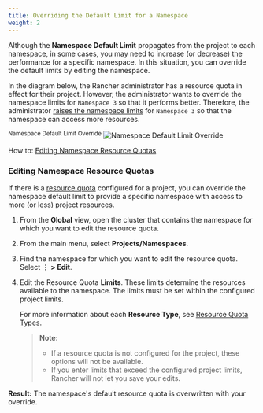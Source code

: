 ```yaml
---
title: Overriding the Default Limit for a Namespace
weight: 2
---
```


Although the **Namespace Default Limit** propagates from the project to each namespace, in some cases, you may need to increase (or decrease) the performance for a specific namespace. In this situation, you can override the default limits by editing the namespace.

In the diagram below, the Rancher administrator has a resource quota in effect for their project. However, the administrator wants to override the namespace limits for `Namespace 3` so that it performs better. Therefore, the administrator [raises the namespace limits]({{<baseurl>}}/rancher/v2.x/en/k8s-in-rancher/projects-and-namespaces/#editing-namespace-resource-quotas) for `Namespace 3` so that the namespace can access more resources.

<sup>Namespace Default Limit Override</sup>
![Namespace Default Limit Override]({{<baseurl>}}/img/rancher/rancher-resource-quota-override.svg)

How to: [Editing Namespace Resource Quotas]({{<baseurl>}}/rancher/v2.x/en/k8s-in-rancher/projects-and-namespaces/#editing-namespace-resource-quotas)

### Editing Namespace Resource Quotas

If there is a [resource quota]({{<baseurl>}}/rancher/v2.x/en/k8s-in-rancher/projects-and-namespaces/resource-quotas) configured for a project, you can override the namespace default limit to provide a specific namespace with access to more (or less) project resources.

1. From the **Global** view, open the cluster that contains the namespace for which you want to edit the resource quota.

1. From the main menu, select **Projects/Namespaces**.

1. Find the namespace for which you want to edit the resource quota. Select **&#8942; > Edit**.

1. Edit the Resource Quota **Limits**.  These limits determine the resources available to the namespace. The limits must be set within the configured project limits.

    For more information about each **Resource Type**, see [Resource Quota Types]({{<baseurl>}}/rancher/v2.x/en/k8s-in-rancher/projects-and-namespaces/resource-quotas/#resource-quota-types).

    >**Note:**
    >
    >- If a resource quota is not configured for the project, these options will not be available.
    >- If you enter limits that exceed the configured project limits, Rancher will not let you save your edits.

**Result:** The namespace's default resource quota is overwritten with your override.